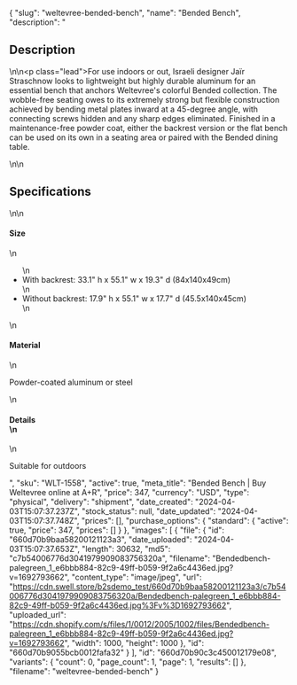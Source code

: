 {
  "slug": "weltevree-bended-bench",
  "name": "Bended Bench",
  "description": "<h2>Description</h2>\n<!-- split -->\n<p class=\"lead\">For use indoors or out, Israeli designer Jaïr Straschnow looks to lightweight but highly durable aluminum for an essential bench that anchors Weltevree's colorful Bended collection. The wobble-free seating owes to its extremely strong but flexible construction achieved by bending metal plates inward at a 45-degree angle, with connecting screws hidden and any sharp edges eliminated. Finished in a maintenance-free powder coat, either the backrest version or the flat bench can be used on its own in a seating area or paired with the Bended dining table.</p>\n<!-- split -->\n<h2>Specifications</h2>\n<!-- split -->\n<h4>Size</h4>\n<ul>\n<li>With backrest: 33.1\" h x 55.1\" w x 19.3\" d (84x140x49cm)</li>\n<li>Without backrest: 17.9\" h x 55.1\" w x 17.7\" d (45.5x140x45cm)</li>\n</ul>\n<h4>Material</h4>\n<p>Powder-coated aluminum or steel</p>\n<h4>Details<br>\n</h4>\n<p>Suitable for outdoors<br></p>",
  "sku": "WLT-1558",
  "active": true,
  "meta_title": "Bended Bench | Buy Weltevree online at A+R",
  "price": 347,
  "currency": "USD",
  "type": "physical",
  "delivery": "shipment",
  "date_created": "2024-04-03T15:07:37.237Z",
  "stock_status": null,
  "date_updated": "2024-04-03T15:07:37.748Z",
  "prices": [],
  "purchase_options": {
    "standard": {
      "active": true,
      "price": 347,
      "prices": []
    }
  },
  "images": [
    {
      "file": {
        "id": "660d70b9baa58200121123a3",
        "date_uploaded": "2024-04-03T15:07:37.653Z",
        "length": 30632,
        "md5": "c7b54006776d3041979909083756320a",
        "filename": "Bendedbench-palegreen_1_e6bbb884-82c9-49ff-b059-9f2a6c4436ed.jpg?v=1692793662",
        "content_type": "image/jpeg",
        "url": "https://cdn.swell.store/b2sdemo_test/660d70b9baa58200121123a3/c7b54006776d3041979909083756320a/Bendedbench-palegreen_1_e6bbb884-82c9-49ff-b059-9f2a6c4436ed.jpg%3Fv%3D1692793662",
        "uploaded_url": "https://cdn.shopify.com/s/files/1/0012/2005/1002/files/Bendedbench-palegreen_1_e6bbb884-82c9-49ff-b059-9f2a6c4436ed.jpg?v=1692793662",
        "width": 1000,
        "height": 1000
      },
      "id": "660d70b9055bcb0012fafa32"
    }
  ],
  "id": "660d70b90c3c450012179e08",
  "variants": {
    "count": 0,
    "page_count": 1,
    "page": 1,
    "results": []
  },
  "filename": "weltevree-bended-bench"
}